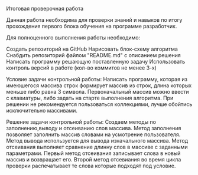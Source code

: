 Итоговая проверочная работа

Данная работа необходима для проверки знаний и навыков по итогу 
прохождения первого блока обучения на программе разработчик.

Для полноценного выполнения работы необходимо:

Создать репозиторий на GitHub
Нарисовать блок-схему алгоритма
Снабдить репозиторий файлом "README.md" с описанием решения
Написать программу решающую поставленную задачу
Использовать контроль версий в работе (кол-во коммитов не менее 3-х)

Условие задачи контрольной работы:
Написать программу, которая из имеюшегося массива строк формирует массив из строк,
длина которых меньше либо равна 3 символа. Первоначальный массив можно ввести с клавиатуры,
либо задать на старте выполнения алгоритма. При решении не рекомендуется пользоваться коллекциями, 
лучше обойтись исключительно массивами.

Решение задачи контрольной работы:
Создаем методы по заполнению,выводу и отсеиванию слов массива.
Метод заполнения позволяет заполнить массив словами на усмотрение пользователя.
Метод вывода используется для вывода изначального массива.
Метод отсеивания выполняет сравнение длинну слов в массиве с заданными параметрами.
Первый метод отсеивания записывает слова в новый массив и возвращает его.
Второй метод отсевиания во время цикла проверки распечатывает те слова которые подходят под условие.
